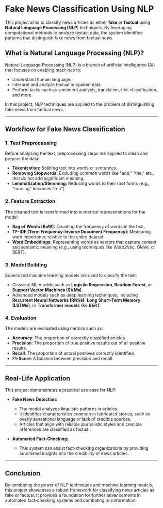 # Fake News Classification Using NLP

This project aims to classify news articles as either **fake** or **factual** using **Natural Language Processing (NLP)** techniques. By leveraging computational methods to analyze textual data, the system identifies patterns that distinguish fake news from factual news.

## What is Natural Language Processing (NLP)?
Natural Language Processing (NLP) is a branch of artificial intelligence (AI) that focuses on enabling machines to:
- Understand human language.
- Interpret and analyze textual or spoken data.
- Perform tasks such as sentiment analysis, translation, text classification, and more.

In this project, NLP techniques are applied to the problem of distinguishing fake news from factual news.

---

## Workflow for Fake News Classification

### 1. Text Preprocessing
Before analyzing the text, preprocessing steps are applied to clean and prepare the data:
- **Tokenization:** Splitting text into words or sentences.
- **Removing Stopwords:** Excluding common words like "and," "the," etc., that do not add significant meaning.
- **Lemmatization/Stemming:** Reducing words to their root forms (e.g., "running" becomes "run").

### 2. Feature Extraction
The cleaned text is transformed into numerical representations for the model:
- **Bag of Words (BoW):** Counting the frequency of words in the text.
- **TF-IDF (Term Frequency-Inverse Document Frequency):** Measuring word importance relative to the entire dataset.
- **Word Embeddings:** Representing words as vectors that capture context and semantic meaning (e.g., using techniques like Word2Vec, GloVe, or BERT).

### 3. Model Building
Supervised machine learning models are used to classify the text:
- Classical ML models such as **Logistic Regression**, **Random Forest**, or **Support Vector Machines (SVMs)**.
- Advanced models such as deep learning techniques, including **Recurrent Neural Networks (RNNs)**, **Long Short-Term Memory (LSTMs)**, or **Transformer models** like **BERT**.

### 4. Evaluation
The models are evaluated using metrics such as:
- **Accuracy**: The proportion of correctly classified articles.
- **Precision**: The proportion of true positive results out of all positive results.
- **Recall**: The proportion of actual positives correctly identified.
- **F1-Score**: A balance between precision and recall.

---

## Real-Life Application
This project demonstrates a practical use case for NLP:

- **Fake News Detection:**
  - The model analyzes linguistic patterns in articles.
  - It identifies characteristics common in fabricated stories, such as overly sensational language or lack of credible sources.
  - Articles that align with reliable journalistic styles and credible references are classified as factual.

- **Automated Fact-Checking:**
  - This system can assist fact-checking organizations by providing automated insights into the credibility of news articles.

---

## Conclusion
By combining the power of NLP techniques and machine learning models, this project showcases a robust framework for classifying news articles as fake or factual. It provides a foundation for further advancements in automated fact-checking systems and combating misinformation.

